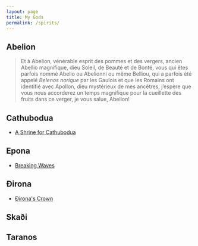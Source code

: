```yaml
---
layout: page
title: My Gods
permalink: /spirits/
---
```


## Abelion

> Et à Abelion, vénérable esprit des pommes et des vergers, ancien Abellio magnifique, dieu Soleil, de Beauté et de Bonté, vous qui êtes parfois nommé Abelio ou Abelionni ou même Belliou, qui a parfois été appelé *Belenos norique* par les Gaulois et que les Romains ont identifié avec Apollon, dieu mystérieux de mes ancêtres, j’espère que vous nous accorderez un temps magnifique pour la cueillette des fruits dans ce verger, je vous salue, Abelion!

## Cathubodua
* [A Shrine for Cathubodua](/blog/poetry/2022/03/13/a-shrine-for-cathubodua.html)

## Epona
* [Breaking Waves](/blog/2021/10/06/breaking-waves.html)

## Đirona
* [Đirona's Crown](/poetry/2022/03/07/dironas-crown.html)

## Skaði

## Taranos
